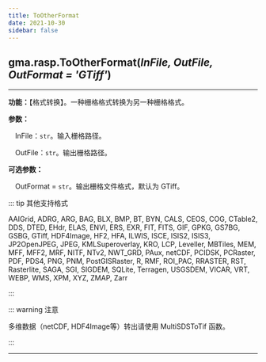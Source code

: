 ```yaml
---
title: ToOtherFormat
date: 2021-10-30
sidebar: false
---
```


## gma.rasp.**ToOtherFormat**(*InFile, OutFile, OutFormat = 'GTiff'*)

---

**功能：**【格式转换】。一种栅格格式转换为另一种栅格格式。

**参数：** 

&emsp;InFile：`str`。输入栅格路径。

&emsp;OutFile：`str`。输出栅格路径。

**可选参数：**

&emsp;OutFormat  = `str`。输出栅格文件格式，默认为 GTiff。

::: tip 其他支持格式

AAIGrid, ADRG, ARG, BAG, BLX, BMP, BT, BYN, CALS, CEOS, COG, CTable2, DDS, DTED, EHdr, ELAS, ENVI, ERS, EXR, FIT, FITS, GIF, GPKG, GS7BG, GSBG, GTiff, HDF4Image, HF2, HFA, ILWIS, ISCE, ISIS2, ISIS3, JP2OpenJPEG, JPEG, KMLSuperoverlay, KRO, LCP, Leveller, MBTiles, MEM, MFF, MFF2, MRF, NITF, NTv2, NWT_GRD, PAux, netCDF, PCIDSK, PCRaster, PDF, PDS4, PNG, PNM, PostGISRaster, R, RMF, ROI_PAC, RRASTER, RST, Rasterlite, SAGA, SGI, SIGDEM, SQLite, Terragen, USGSDEM, VICAR, VRT, WEBP, WMS, XPM, XYZ, ZMAP, Zarr

:::

::: warning 注意

多维数据（netCDF, HDF4Image等）转出请使用 MultiSDSToTif 函数。

:::

---

